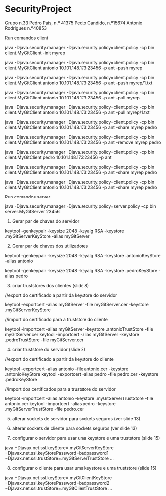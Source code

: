 # SecurityProject

 Grupo n.33
 Pedro Pais, n.º 41375
 Pedto Candido, n.º15674
 Antonio Rodrigues n.º40853


Run comandos client

java -Djava.security.manager -Djava.security.policy=client.policy -cp bin client.MyGitClient -init myrep

java -Djava.security.manager -Djava.security.policy=client.policy -cp bin client.MyGitClient antonio 10.101.148.173:23456 -p ant -push myrep

java  -Djava.security.manager -Djava.security.policy=client.policy -cp bin client.MyGitClient antonio 10.101.148.173:23456 -p ant -push myrep/1.txt

java  -Djava.security.manager -Djava.security.policy=client.policy -cp bin client.MyGitClient antonio 10.101.148.173:23456 -p ant -pull myrep

java   -Djava.security.manager -Djava.security.policy=client.policy -cp bin client.MyGitClient antonio 10.101.148.173:23456 -p ant -pull myrep/1.txt

java -Djava.security.manager -Djava.security.policy=client.policy -cp bin client.MyGitClient antonio 10.101.148.173:23456 -p ant -share myrep pedro

java -Djava.security.manager -Djava.security.policy=client.policy -cp bin client.MyGitClient antonio 10.101.148.173:23456 -p ant -remove myrep pedro

java -Djava.security.manager -Djava.security.policy=client.policy -cp bin client.MyGitClient pedro 10.101.148.173:23456 -p ant

java -Djava.security.manager -Djava.security.policy=client.policy -cp bin client.MyGitClient antonio 10.101.148.173:23456 -p ant -share myrep pedro

java -Djava.security.manager -Djava.security.policy=client.policy -cp bin client.MyGitClient antonio 10.101.148.173:23456 -p ant -share myrep pedro

Run comandos server

java -Djava.security.manager -Djava.security.policy=server.policy -cp bin server.MyGitServer 23456 



1) Gerar par de chaves do servidor

keytool -genkeypair -keysize 2048 -keyalg RSA -keystore .myGitServerKeyStore -alias myGitServer


2) Gerar par de chaves dos utilizadores

keytool -genkeypair -keysize 2048 -keyalg RSA -keystore .antonioKeyStore -alias antonio

keytool -genkeypair -keysize 2048 -keyalg RSA -keystore .pedroKeyStore -alias pedro


3) criar truststores dos clientes (slide 8)

//export do certificado a partir da keystore do servidor

keytool -exportcert -alias myGitServer -file myGitServer.cer -keystore .myGitServerKeyStore

//import do certificado para a truststore do cliente

keytool -importcert -alias myGitServer -keystore .antonioTrustStore -file myGitServer.cer
keytool -importcert -alias myGitServer -keystore .pedroTrustStore -file myGitServer.cer




4) criar truststore do servidor (slide 8)

//export do certificado a partir da keystore do cliente

keytool -exportcert -alias antonio -file antonio.cer -keystore .antonioKeyStore
keytool -exportcert -alias pedro -file pedro.cer -keystore .pedroKeyStore


//import dos certificados para a truststore do servidor

keytool -importcert -alias antonio -keystore .myGitServerTrustStore -file antonio.cer
keytool -importcert -alias pedro -keystore .myGitServerTrustStore -file pedro.cer



5) alterar sockets de servidor para sockets seguros (ver slide 13)

6) alterar sockets de cliente para sockets seguros (ver slide 13)

7) configurar o servidor para usar uma keystore e uma truststore (slide 15)

java −Djavax.net.ssl.keyStore=.myGitServerKeyStore
−Djavax.net.ssl.keyStorePassword=badpassword1 −Djavax.net.ssl.trustStore=.myGitServerTrustStore …

8) configurar o cliente para usar uma keystore e uma truststore (slide 15)

java −Djavax.net.ssl.keyStore=.myGitClientKeyStore
−Djavax.net.ssl.keyStorePassword=badpassword2 −Djavax.net.ssl.trustStore=.myGitClientTrustStore …






